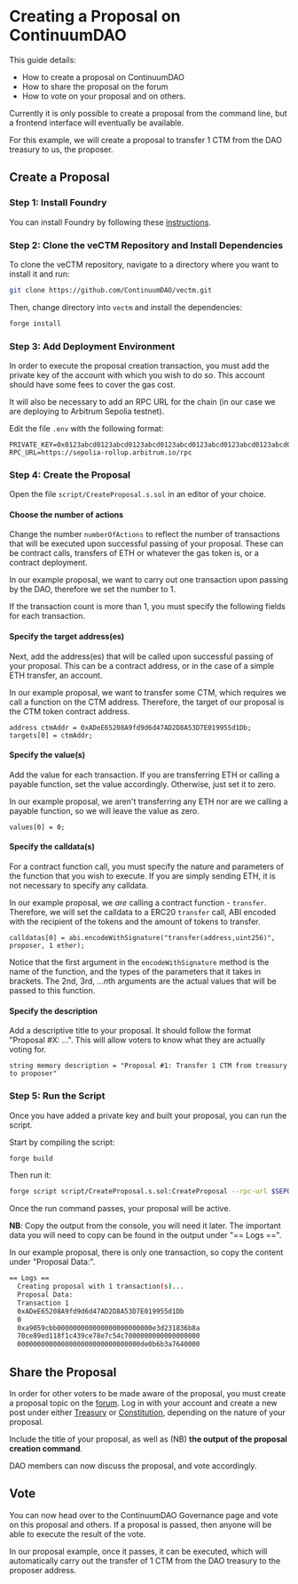 # Creating a Proposal on ContinuumDAO

This guide details:

- How to create a proposal on ContinuumDAO
- How to share the proposal on the forum
- How to vote on your proposal and on others.

Currently it is only possible to create a proposal from the command line, but a frontend interface will eventually be available.

For this example, we will create a proposal to transfer 1 CTM from the DAO treasury to us, the proposer.

## Create a Proposal

### Step 1: Install Foundry

You can install Foundry by following these [instructions](https://book.getfoundry.sh/getting-started/installation).

### Step 2: Clone the veCTM Repository and Install Dependencies

To clone the veCTM repository, navigate to a directory where you want to install it and run:

```bash
git clone https://github.com/ContinuumDAO/vectm.git
```

Then, change directory into `vectm` and install the dependencies:

```bash
forge install
```

### Step 3: Add Deployment Environment

In order to execute the proposal creation transaction, you must add the private key of the account with which you wish to do so. This account should have some fees to cover the gas cost.

It will also be necessary to add an RPC URL for the chain (in our case we are deploying to Arbitrum Sepolia testnet).

Edit the file `.env` with the following format:

```
PRIVATE_KEY=0x0123abcd0123abcd0123abcd0123abcd0123abcd0123abcd0123abcd0123abcd
RPC_URL=https://sepolia-rollup.arbitrum.io/rpc
```

### Step 4: Create the Proposal

Open the file `script/CreateProposal.s.sol` in an editor of your choice.

#### Choose the number of actions

Change the number `numberOfActions` to reflect the number of transactions that will be executed upon successful passing of your proposal. These can be contract calls, transfers of ETH or whatever the gas token is, or a contract deployment.

In our example proposal, we want to carry out one transaction upon passing by the DAO, therefore we set the number to 1.

If the transaction count is more than 1, you must specify the following fields for each transaction.

#### Specify the target address(es)

Next, add the address(es) that will be called upon successful passing of your proposal. This can be a contract address, or in the case of a simple ETH transfer, an account.

In our example proposal, we want to transfer some CTM, which requires we call a function on the CTM address. Therefore, the target of our proposal is the CTM token contract address.

```solidity
address ctmAddr = 0xADeE65208A9fd9d6d47AD2D8A53D7E019955d1Db;
targets[0] = ctmAddr;
```

#### Specify the value(s)

Add the value for each transaction. If you are transferring ETH or calling a payable function, set the value accordingly. Otherwise, just set it to zero.

In our example proposal, we aren't transferring any ETH nor are we calling a payable function, so we will leave the value as zero.

```solidity
values[0] = 0;
```

#### Specify the calldata(s)

For a contract function call, you must specify the nature and parameters of the function that you wish to execute. If you are simply sending ETH, it is not necessary to specify any calldata.

In our example proposal, we *are* calling a contract function - `transfer`. Therefore, we will set the calldata to a ERC20 `transfer` call, ABI encoded with the recipient of the tokens and the amount of tokens to transfer.

```solidity
calldatas[0] = abi.encodeWithSignature("transfer(address,uint256)", proposer, 1 ether);
```

Notice that the first argument in the `encodeWithSignature` method is the name of the function, and the types of the parameters that it takes in brackets. The 2nd, 3rd, ...*n*th arguments are the actual values that will be passed to this function.

#### Specify the description

Add a descriptive title to your proposal. It should follow the format "Proposal #X: ...". This will allow voters to know what they are actually voting for.

```solidity
string memory description = "Proposal #1: Transfer 1 CTM from treasury to proposer"
```

### Step 5: Run the Script

Once you have added a private key and built your proposal, you can run the script.

Start by compiling the script:

```bash
forge build
```

Then run it:

```bash
forge script script/CreateProposal.s.sol:CreateProposal --rpc-url $SEPOLIA_RPC_URL --broadcast -vvvv
```

Once the run command passes, your proposal will be active.

**NB**: Copy the output from the console, you will need it later. The important data you will need to copy can be found in the output under "\== Logs \==".

In our example proposal, there is only one transaction, so copy the content under "Proposal Data:".

```bash
== Logs ==
  Creating proposal with 1 transaction(s)...
  Proposal Data:
  Transaction 1
  0xADeE65208A9fd9d6d47AD2D8A53D7E019955d1Db
  0
  0xa9059cbb000000000000000000000000e3d231836b8a
  70ce89ed118f1c439ce78e7c54c7000000000000000000
  0000000000000000000000000000000de0b6b3a7640000
```

## Share the Proposal

In order for other voters to be made aware of the proposal, you must create a proposal topic on the [forum](https://forum.continuumdao.org). Log in with your account and create a new post under either [Treasury](https://forum.continuumdao.org/category/7/proposals-treasury) or [Constitution](https://forum.continuumdao.org/category/6/proposals-constitution), depending on the nature of your proposal.

Include the title of your proposal, as well as (NB) **the output of the proposal creation command**.

DAO members can now discuss the proposal, and vote accordingly.

## Vote

You can now head over to the ContinuumDAO Governance page and vote on this proposal and others. If a proposal is passed, then anyone will be able to execute the result of the vote.

In our proposal example, once it passes, it can be executed, which will automatically carry out the transfer of 1 CTM from the DAO treasury to the proposer address.

